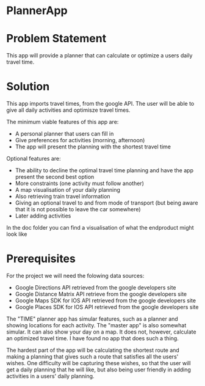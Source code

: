 # PlannerApp

# Problem Statement
This app will provide a planner that can calculate or optimize a users daily travel time.

# Solution
This app imports travel times, from the google API. The user will be able to give all daily activities and optimisze travel times.

The minimum viable features of this app are:
* A personal planner that users can fill in
* Give preferences for activities (morning, afternoon)
* The app will present the planning with the shortest travel time

Optional features are:
* The ability to decline the optimal travel time planning and have the app present the second best option
* More constraints (one activity must follow another)
* A map visualisation of your daily planning
* Also retrieving train travel information
* Giving an optional travel to and from mode of transport (but being aware that it is not possible to leave the car somewhere)
* Later adding activities
  
In the doc folder you can find a visualisation of what the endproduct might look like

# Prerequisites
For the project we will need the folowing data sources:
* Google Directions API retrieved from the google developers site
* Google Distance Matrix API retrieve from the google developers site
* Google Maps SDK for IOS API retrieved from the google developers site
* Google Places SDK for IOS API retrieved from the google developers site

The "TIME" planner app has simular features, such as a planner and showing locations for each activity. The "master app" is also somewhat simular. It can also show your day on a map. It does not, however, calculate an optimized travel time. I have found no app that does such a thing.

The hardest part of the app will be calculating the shortest route and making a planning that gives such a route that satisfies all the 
users' wishes. One difficulty will be capturing these wishes, so that the user will get a daily planning that he will like, but also
being user friendly in adding activities in a users' daily planning.
